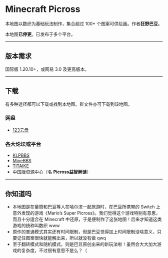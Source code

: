 # Minecraft Picross

本地图以数织为基础玩法制作，集合超过 100+ 个图案可供绘画。作者**狂野巴豆**。

本地图**已停更**。已发布于多个平台。

---

## 版本需求

国际版 1.20.10+，或网易 3.0 及更高版本。

---

## 下载

有多种途径都可以下载或找到本地图。群文件亦可下载到该地图。

### 网盘

- [123云盘](https://www.123684.com/s/t3TqVv-vkhkh)

### 各大论坛或平台

- [KLPBBS](https://klpbbs.com/thread-154669-1-7.html)
- [MineBBS](https://www.minebbs.com/resources/1-20-10-minecraft-picross.10233/)
- [TITAIKE](https://www.titaike.cn/6056.html) 
- 中国版资源中心（名 **Picross益智解谜**）

---

## 你知道吗

- 本地图是在量筒和巴豆等人在哈尔滨一起旅游时，在巴豆所携带的 Switch 上意外发现的游戏《Mario’s Super Picross》。我们觉得这个游戏特别有意思，而且十分适合在 Minecraft 中还原，于是便制作了这张地图！后来才知道这类游戏的统称叫数织 www
- 原作的普通模式其实还有时间限制，但是巴豆觉得加上时间限制没啥意义，只要记住图案很快就能解出来，所以就没有做 qwq
- 至于翻转模式和随机模式，则是巴豆原创出来的新玩法啦！虽然会大大加大游戏的复杂度，不过很有意思不是么？（
